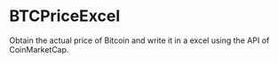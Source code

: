 # BTCPriceExcel
Obtain the actual price of Bitcoin and write it in a excel using the API of CoinMarketCap.
